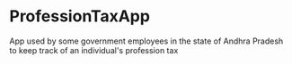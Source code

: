 # ProfessionTaxApp
App used by some government employees in the state of Andhra Pradesh to keep track of an individual's profession tax

